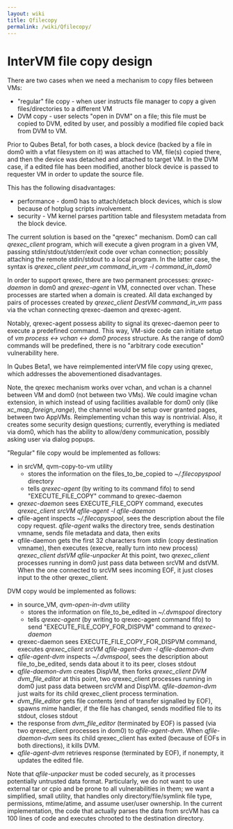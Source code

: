 ```yaml
---
layout: wiki
title: Qfilecopy
permalink: /wiki/Qfilecopy/
---
```


InterVM file copy design
========================

There are two cases when we need a mechanism to copy files between VMs:

-   "regular" file copy - when user instructs file manager to copy a given files/directories to a different VM
-   DVM copy - user selects "open in DVM" on a file; this file must be copied to DVM, edited by user, and possibly a modified file copied back from DVM to VM.

Prior to Qubes Beta1, for both cases, a block device (backed by a file in dom0 with a vfat filesystem on it) was attached to VM, file(s) copied there, and then the device was detached and attached to target VM. In the DVM case, if a edited file has been modified, another block device is passed to requester VM in order to update the source file.

This has the following disadvantages:

-   performance - dom0 has to attach/detach block devices, which is slow because of hotplug scripts involvement.
-   security - VM kernel parses partition table and filesystem metadata from the block device.

The current solution is based on the "qrexec" mechanism. Dom0 can call *qrexec\_client* program, which will execute a given program in a given VM, passing stdin/stdout/stderr/exit code over vchan connection; possibly attaching the remote stdin/stdout to a local program. In the latter case, the syntax is *qrexec\_client peer\_vm command\_in\_vm -l command\_in\_dom0*

In order to support qrexec, there are two permanent processes: *qrexec-daemon* in dom0 and *qrexec-agent* in VM, connected over vchan. These processes are started when a domain is created. All data exchanged by pairs of processes created by *qrexec\_client DestVM command\_in\_vm* pass via the vchan connecting qrexec-daemon and qrexec-agent.

Notably, qrexec-agent possess ability to signal its qrexec-daemon peer to execute a predefined command. This way, VM-side code can initiate setup of *vm process \<-\> vchan \<-\> dom0 process* structure. As the range of dom0 commands will be predefined, there is no "arbitrary code execution" vulnerability here.

In Qubes Beta1, we have reimplemented interVM file copy using qrexec, which addresses the abovementioned disadvantages.

Note, the qrexec mechanism works over vchan, and vchan is a channel between VM and dom0 (not between two VMs). We could imagine vchan extension, in which instead of using facilities available for dom0 only (like *xc\_map\_foreign\_range*), the channel would be setup over granted pages, between two AppVMs. Reimplementing vchan this way is nontrivial. Also, it creates some security design questions; currently, everything is mediated via dom0, which has the ability to allow/deny communication, possibly asking user via dialog popups.

"Regular" file copy would be implemented as follows:

-   in srcVM, qvm-copy-to-vm utility
    -   stores the information on the files\_to\_be\_copied to *\~/.filecopyspool* directory
    -   tells *qrexec-agent* (by writing to its command fifo) to send "EXECUTE\_FILE\_COPY" command to qrexec-daemon
-   *qrexec-daemon* sees EXECUTE\_FILE\_COPY command, executes
     *qrexec\_client srcVM qfile-agent -l qfile-daemon*
-   qfile-agent inspects *\~/.filecopyspool*, sees the description about the file copy request. *qfile-agent* walks the directory tree, sends destination vmname, sends file metadata and data, then exits
-   qfile-daemon gets the first 32 characters from stdin (copy destination vmname), then executes (execve, really turn into new process)
     *qrexec\_client dstVM qfile-unpacker*
     At this point, two *qrexec\_client* processes running in dom0 just pass data between srcVM and dstVM. When the one connected to srcVM sees incoming EOF, it just closes input to the other qrexec\_client.

DVM copy would be implemented as follows:

-   in source\_VM, *qvm-open-in-dvm* utility
    -   stores the information on file\_to\_be\_edited in *\~/.dvmspool* directory
    -   tells *qrexec-agent* (by writing to qrexec-agent command fifo) to send "EXECUTE\_FILE\_COPY\_FOR\_DISPVM" command to *qrexec-daemon*
-   qrexec-daemon sees EXECUTE\_FILE\_COPY\_FOR\_DISPVM command, executes
     *qrexec\_client srcVM qfile-agent-dvm -l qfile-daemon-dvm*
-   *qfile-agent-dvm* inspects *\~/.dvmspool*, sees the description about file\_to\_be\_edited, sends data about it to its peer, closes stdout
-   *qfile-daemon-dvm* creates DispVM, then forks
     *qrexec\_client DVM dvm\_file\_editor*
     at this point, two qrexec\_client processes running in dom0 just pass data between srcVM and DispVM. *qfile-daemon-dvm* just waits for its child qrexec\_client process termination.
-   *dvm\_file\_editor* gets file contents (end of transfer signalled by EOF), spawns mime handler, if the file has changed, sends modified file to its stdout, closes stdout
-   the response from *dvm\_file\_editor* (terminated by EOF) is passed (via two qrexec\_client processes in dom0) to *qfile-agent-dvm*. When *qfile-daemon-dvm* sees its child qrexec\_client has exited (because of EOFs in both directions), it kills DVM.
-   *qfile-agent-dvm* retrieves response (terminated by EOF), if nonempty, it updates the edited file.

Note that *qfile-unpacker* must be coded securely, as it processes potentially untrusted data format. Particularly, we do not want to use external tar or cpio and be prone to all vulnerabilities in them; we want a simplified, small utility, that handles only directory/file/symlink file type, permissions, mtime/atime, and assume user/user ownership. In the current implementation, the code that actually parses the data from srcVM has ca 100 lines of code and executes chrooted to the destination directory.
